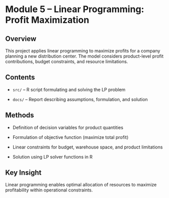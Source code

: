 # Module 5 – Linear Programming: Profit Maximization



## Overview

This project applies linear programming to maximize profits for a company planning a new distribution center. The model considers product-level profit contributions, budget constraints, and resource limitations.



## Contents

- `src/` – R script formulating and solving the LP problem

- `docs/` – Report describing assumptions, formulation, and solution



## Methods

- Definition of decision variables for product quantities

- Formulation of objective function (maximize total profit)

- Linear constraints for budget, warehouse space, and product limitations

- Solution using LP solver functions in R



## Key Insight

Linear programming enables optimal allocation of resources to maximize profitability within operational constraints.



